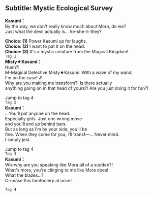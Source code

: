# 

  
## Subtitle: Mystic Ecological Survey
  
**Kasumi：**  
By the way, we don't really know much about Mora, do we?  
Just what the devil actually is... he-she-it-they?  
  
**Choice: (1)**  Power Kasumi up for laughs.  
**Choice: (2)**  I want to pat it on the head.  
**Choice: (3)**  It's a mystic creature from the Magical Kingdom!  
`Tag 1`  
**Misty★Kasumi：**  
Hueh?!  
M-Magical Detective Misty★Kasumi. With a wave of my wand,  
I'm on the case! ♪  
Why are you making me transform?! Is there actually  
anything going on in that head of yours?! Are you just doing it for fun?!  
  
Jump to tag 4  
`Tag 2`  
**Kasumi：**  
...You'll pat anyone on the head.  
Especially girls. Just one wrong move  
and you'll end up behind bars.  
But as long as I'm by your side, you'll be  
fine. When they come for you, I'll transf—... Never mind.  
I simply jest.  
  
Jump to tag 4  
`Tag 3`  
**Kasumi：**  
Wh-why are you speaking like Mora all of a sudden?!  
What's more, you're clinging to me like Mora does!  
What the blazes...?  
C-cease this tomfoolery at once!  
  
`Tag 4`  
